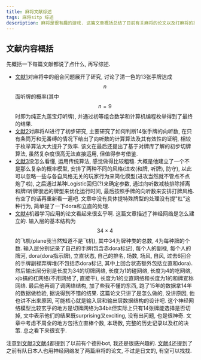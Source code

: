```yaml
---
title: 麻将文献综述
tags: 麻将sitp 综述
description: 麻将是很有趣的游戏. 这篇文章概括总结了目前有关麻将的论文以及打麻将的技巧.
---
```


## 文献内容概括

先概括一下每篇文献都说了点什么, 再写综述.

- [文献1][1]对麻将中的组合问题展开了研究, 讨论了清一色的13张手牌达成$$n$$面听牌的概率(其中$$n=9$$时即为纯正九莲宝灯听牌), 并通过初等组合数学和计算机编程枚举得到了最终的结果.
- [文献2][2]对麻将AI进行了初步研究, 主要研究了如何判断14张手牌的向听数, 在只有条筒万和无番缚的情况下给出了向听数的计算算法及其有效性的证明, 相较于枚举算法大大提升了效率. 该文在最后还提出了基于对牌库了解的初步切牌算法, 虽然复杂度很高无法直接运用, 但值得参考借鉴.
- [文献3][3]没怎么看懂, 运用传统算法, 感觉做得比较粗糙. 大概是他建立了一个不是那么复杂的概率模型, 安排了两种不同的风格(进攻(和牌, 听牌), 防守), 以此可以忽略一些与各自风格无关的玩家行为来简化模型(进攻当然就不管点不点炮了啦), 之后通过某种Logistic回归(?)来确定参数, 通过向听数减枝排除掉离和牌/听牌很远的牌型来优化运行时间, 最后按照手牌的向听数来安排打牌风格. 有空了的话再重新看一遍吧. 文章中没有具体提特殊牌型的处理没有提"杠"这种行为, 简单提了一下dora和立直的处理.
- [文献4][4]机器学习应用的论文看起来很玄乎啊. 这篇文章描述了神经网络是怎么建立的. 输入层的基本结构为$$34\times 4$$的飞机(plane我当然知道不是飞机), 其中34为牌种类的总数, 4为每种牌的个数. 输入层分别记录了自己的手牌(包含赤dora标记), 每个人的副禄, 每个人的牌河, dora(dora指示牌), 立直状态, 自己的排名, 场数, 场风, 自风, 过去6回合的手牌副禄弃牌堆(不包括赤dora标记, 其中上回合状态额外包括立直和dora). 然后输出层分别是长度为34的切牌网络, 长度为1的碰网络, 长度为4的吃网络, xjb搞的杠网络(不用网络了, 直接干), 长度为1的立直网络和长度为1的和牌宣称网络. 最后他再调了调网络结构, 加了些我不懂的东西, 跑了15年的数据拿14年的数据做检验, 据说得到不错的结果. 这篇论文只讲了是怎么做的, 没讲原因, 他也讲不出来原因, 可能核心就是输入层和输出层数据结构的设计吧. 这个神经网络模型比较玄乎的地方是切牌网络为34bit但实际上只有14张牌能选择是否切掉, 文中表示他们的结果既surprising又exciting, 没有出问题, 也是很神奇. 文章中考虑不周全的地方包括立直棒个数, 本场数, 完整的历史记录以及杠的决策. 总之看下来很玄乎.

注意到[文献3][3][文献4][4]都提到了以前有个德扑bot, 我还是很感兴趣的. [文献4][4]还提到了之前有队日本人也用神经网络发了两篇麻将的论文, 不过是日文的, 有空可以找找.

[1]: https://arxiv.org/abs/1707.07345
[2]: https://arxiv.org/abs/1903.03294
[3]: https://arxiv.org/abs/1904.07491
[4]: https://arxiv.org/abs/1906.02146
